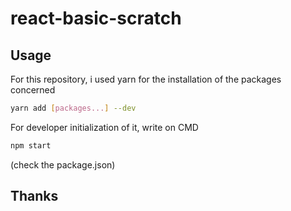 # react-basic-scratch
## Usage
For this repository, i used yarn for the installation of the packages concerned
```bash
yarn add [packages...] --dev
```
For developer initialization of it, write on CMD 
```bash
npm start
```
(check the package.json)
## Thanks
